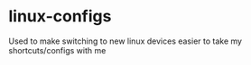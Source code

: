 # linux-configs
Used to make switching to new linux devices easier to take my shortcuts/configs with me

